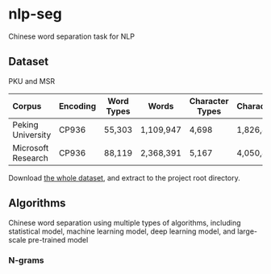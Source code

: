 # nlp-seg

Chinese word separation task for NLP

## Dataset

PKU and MSR

| Corpus             | Encoding | Word Types | Words     | Character Types | Characters |
| :----------------- | -------- | ---------- | --------- | --------------- | ---------- |
| Peking University  | CP936    | 55,303     | 1,109,947 | 4,698           | 1,826,448  |
| Microsoft Research | CP936    | 88,119     | 2,368,391 | 5,167           | 4,050,469  |

Download [the whole dataset](https://course.pku.edu.cn/bbcswebdav/pid-839046-dt-content-rid-8558994_2/xid-8558994_2), and extract to the project root directory.

## Algorithms

Chinese word separation using multiple types of algorithms, including statistical model, machine learning model, deep learning model, and large-scale pre-trained model

### N-grams
